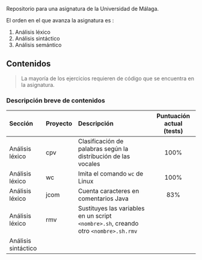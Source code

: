 Repositorio para una asignatura de la Universidad de Málaga.

El orden en el que avanza la asignatura es :
1. Análisis léxico
2. Análisis sintáctico
3. Análisis semántico

## Contenidos
> La mayoría de los ejercicios requieren de código que se encuentra en la 
> asignatura. 

### Descripción breve de contenidos
| Sección             | Proyecto | Descripción | Puntuación actual (tests) |
|:--------------------|:---------|:------------|:-------------------------:|
| Análisis léxico | cpv | Clasificación de palabras según la distribución de las vocales | 100% |
| Análisis léxico | wc  | Imita el comando `wc` de Linux | 100% |
| Análisis léxico | jcom | Cuenta caracteres en comentarios Java | 83% |
| Análisis léxico | rmv | Sustituyes las variables en un script `<nombre>.sh`, creando otro `<nombre>.sh.rmv`| 
| Análisis sintáctico 
